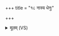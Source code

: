 +++
title = "१८ नास्य धेनुः"

+++
<details><summary>मूलम् (VS)</summary>

नास्य॑ धे॒नुः क॑ल्या॒णी नान॒ड्वान्त्स॑हते॒ धुर॑म्। विजा॑नि॒र्यत्र॑ ब्राह्म॒णो रात्रिं॒ वस॑ति पा॒पया॑ ॥
</details>